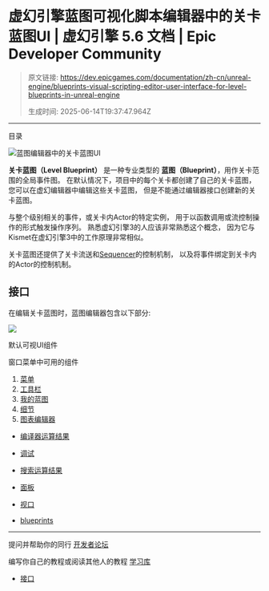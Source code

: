 # 虚幻引擎蓝图可视化脚本编辑器中的关卡蓝图UI | 虚幻引擎 5.6 文档 | Epic Developer Community

> 原文链接: https://dev.epicgames.com/documentation/zh-cn/unreal-engine/blueprints-visual-scripting-editor-user-interface-for-level-blueprints-in-unreal-engine
> 
> 生成时间: 2025-06-14T19:37:47.964Z

---

目录

![蓝图编辑器中的关卡蓝图UI](https://dev.epicgames.com/community/api/documentation/image/a88e4b33-a69c-4207-b53e-f4b550a6c165?resizing_type=fill&width=1920&height=335)

**关卡蓝图（Level Blueprint）** 是一种专业类型的 **蓝图（Blueprint）**，用作关卡范围的全局事件图。 在默认情况下，项目中的每个关卡都创建了自己的关卡蓝图，您可以在虚幻编辑器中编辑这些关卡蓝图， 但是不能通过编辑器接口创建新的关卡蓝图。

与整个级别相关的事件，或关卡内Actor的特定实例， 用于以函数调用或流控制操作的形式触发操作序列。 熟悉虚幻引擎3的人应该非常熟悉这个概念， 因为它与Kismet在虚幻引擎3中的工作原理非常相似。

关卡蓝图还提供了关卡流送和[Sequencer](/documentation/zh-cn/unreal-engine/real-time-compositing-with-sequencer-in-unreal-engine)的控制机制， 以及将事件绑定到关卡内的Actor的控制机制。

## 接口

在编辑关卡蓝图时，蓝图编辑器包含以下部分:

![](https://d1iv7db44yhgxn.cloudfront.net/documentation/images/b76e28d7-2451-40dc-ae0d-610ddb427afb/levelblueprintui.png)

默认可视UI组件

窗口菜单中可用的组件

1.  [菜单](/documentation/zh-cn/unreal-engine/menu-for-the-blueprints-visual-scripting-editor-in-unreal-engine)
2.  [工具栏](/documentation/zh-cn/unreal-engine/toolbar-in-the-blueprints-visual-scripting-editor-for-unreal-engine)
3.  [我的蓝图](/documentation/zh-cn/unreal-engine/my-blueprint-panel-in-the-blueprints-visual-scripting-editor-for-unreal-engine)
4.  [细节](/documentation/zh-cn/unreal-engine/details-panel-in-the-blueprints-visual-scriting-editor-for-unreal-engine)
5.  [图表编辑器](/documentation/zh-cn/unreal-engine/graph-editor-for-the-blueprints-visual-scripting-editor-in-unreal-engine)

-   [编译器运算结果](/documentation/zh-cn/unreal-engine/compiler-results-in-the-blueprints-visual-scripting-editor-for-unreal-engine)
-   [调试](/documentation/zh-cn/unreal-engine/debug-panel-in-the-blueprints-visual-scripting-editor-for-unreal-engine)
-   [搜索运算结果](/documentation/zh-cn/unreal-engine/find-result-panel-in-the-blueprints-visual-scripting-editor-for-unreal-engine)
-   [面板](/documentation/zh-cn/unreal-engine/palette-in-the-bleprints-visual-scripting-editor-for-unreal-engine)
-   [视口](/documentation/zh-cn/unreal-engine/components-mode-viewport-in-the-blueprints-visual-scripting-editor-for-unreal-engine)

-   [blueprints](https://dev.epicgames.com/community/search?query=blueprints)

* * *

提问并帮助你的同行 [开发者论坛](https://forums.unrealengine.com/categories?tag=unreal-engine)

编写你自己的教程或阅读其他人的教程 [学习库](https://dev.epicgames.com/community/unreal-engine/learning)

-   [接口](/documentation/zh-cn/unreal-engine/blueprints-visual-scripting-editor-user-interface-for-level-blueprints-in-unreal-engine#%E6%8E%A5%E5%8F%A3)